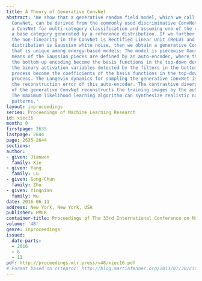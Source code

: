 ```yaml
---
title: A Theory of Generative ConvNet
abstract: 'We show that a generative random field model, which we call generative
  ConvNet, can be derived from the commonly used discriminative ConvNet, by assuming
  a ConvNet for multi-category classification and assuming one of the category is
  a base category generated by a reference distribution. If we further assume that
  the non-linearity in the ConvNet is Rectified Linear Unit (ReLU) and the reference
  distribution is Gaussian white noise, then we obtain a generative ConvNet model
  that is unique among energy-based models: The model is piecewise Gaussian, and the
  means of the Gaussian pieces are defined by an auto-encoder, where the filters in
  the bottom-up encoding become the basis functions in the top-down decoding, and
  the binary activation variables detected by the filters in the bottom-up convolution
  process become the coefficients of the basis functions in the top-down deconvolution
  process. The Langevin dynamics for sampling the generative ConvNet is driven by
  the reconstruction error of this auto-encoder. The contrastive divergence learning
  of the generative ConvNet reconstructs the training images by the auto-encoder.
  The maximum likelihood learning algorithm can synthesize realistic natural image
  patterns.'
layout: inproceedings
series: Proceedings of Machine Learning Research
id: xiec16
month: 0
firstpage: 2635
lastpage: 2644
page: 2635-2644
sections: 
author:
- given: Jianwen
  family: Xie
- given: Yang
  family: Lu
- given: Song-Chun
  family: Zhu
- given: Yingnian
  family: Wu
date: 2016-06-11
address: New York, New York, USA
publisher: PMLR
container-title: Proceedings of The 33rd International Conference on Machine Learning
volume: '48'
genre: inproceedings
issued:
  date-parts:
  - 2016
  - 6
  - 11
pdf: http://proceedings.mlr.press/v48/xiec16.pdf
# Format based on citeproc: http://blog.martinfenner.org/2013/07/30/citeproc-yaml-for-bibliographies/
---
```

